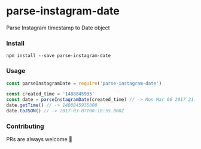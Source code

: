 # parse-instagram-date
Parse Instagram timestamp to Date object

### Install
`npm install --save parse-instagram-date`

### Usage

```js
const parseInstagramDate = require('parse-instagram-date')

const created_time = '1488845935'
const date = parseInstagramDate(created_time) // -> Mon Mar 06 2017 21:18:55 GMT-0300 (BRT)
date.getTime() // -> 1488845935000
date.toJSON() // -> 2017-03-07T00:18:55.000Z
```

### Contributing

PRs are always welcome 🙏